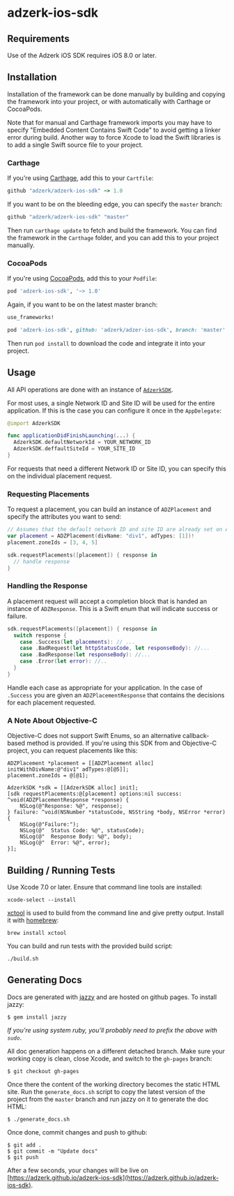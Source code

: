 # adzerk-ios-sdk

## Requirements

Use of the Adzerk iOS SDK requires iOS 8.0 or later.

## Installation

Installation of the framework can be done manually by building and copying the framework into your project, or with
automatically with Carthage or CocoaPods.

Note that for manual and Carthage framework imports you may have to specify "Embedded Content Contains Swift Code" to avoid getting a linker error during build. Another way to force Xcode to load the Swift libraries is to add a single Swift source file to your project.

### Carthage

If you're using [Carthage](https://github.com/Carthage/Carthage), add this to your `Cartfile`:

```ruby
github "adzerk/adzerk-ios-sdk" ~> 1.0
```

If you want to be on the bleeding edge, you can specify the `master` branch:

```ruby
github "adzerk/adzerk-ios-sdk" "master"
```

Then run `carthage update` to fetch and build the framework. You can find the framework in the `Carthage` folder, and you can add 
this to your project manually.

### CocoaPods

If you're using [CocoaPods](https://cocoapods.org), add this to your `Podfile`:

```ruby
pod 'adzerk-ios-sdk', '~> 1.0'
```

Again, if you want to be on the latest master branch:

```ruby
use_frameworks!

pod 'adzerk-ios-sdk', github: 'adzerk/adzer-ios-sdk', branch: 'master'
```

Then run `pod install` to download the code and integrate it into your project.

## Usage

All API operations are done with an instance of [`AdzerkSDK`](http://adzerk.github.io/adzerk-ios-sdk/Classes/AdzerkSDK.html).

For most uses, a single Network ID and Site ID will be used for the entire application. If this is the case
you can configure it once in the `AppDelegate`:

```swift
@import AdzerkSDK

func applicationDidFinishLaunching(...) {
  AdzerkSDK.defaultNetworkId = YOUR_NETWORK_ID
  AdzerkSDK.deffaultSiteId = YOUR_SITE_ID
}
```

For requests that need a different Network ID or Site ID, you can specify this on the individual placement request.

### Requesting Placements

To request a placement, you can build an instance of `ADZPlacement` and specify the attributes you want to send:

```swift
// Assumes that the default network ID and site ID are already set on AdzerkSDK
var placement = ADZPlacement(divName: "div1", adTypes: [1])! 
placement.zoneIds = [3, 4, 5]

sdk.requestPlacements([placement]) { response in
  // handle response
}
```

### Handling the Response

A placement request will accept a completion block that is handed an instance of `ADZResponse`. This is 
a Swift enum that will indicate success or failure.

```swift
sdk.requestPlacements([placement]) { response in
  switch response {
    case .Success(let placements): // ...
    case .BadRequest(let httpStatusCode, let responseBody): //...
    case .BadResponse(let responseBody): //...
    case .Error(let error): //..
  }
}
```

Handle each case as appropriate for your application. In the case of `.Success` you are given an `ADZPlacementResponse`
that contains the decisions for each placement requested.

### A Note About Objective-C

Objective-C does not support Swift Enums, so an alternative callback-based method is provided. If you're using this SDK from
and Objective-C project, you can request placements like this:

```objc
ADZPlacement *placement = [[ADZPlacement alloc] initWithDivName:@"div1" adTypes:@[@5]];
placement.zoneIds = @[@1];
    
AdzerkSDK *sdk = [[AdzerkSDK alloc] init];
[sdk requestPlacements:@[placement] options:nil success: ^void(ADZPlacementResponse *response) {
    NSLog(@"Response: %@", response);
} failure: ^void(NSNumber *statusCode, NSString *body, NSError *error) {
    NSLog(@"Failure:");
    NSLog(@"  Status Code: %@", statusCode);
    NSLog(@"  Response Body: %@", body);
    NSLog(@"  Error: %@", error);
}];
```

## Building / Running Tests

Use Xcode 7.0 or later. Ensure that command line tools are installed:

```
xcode-select --install
```

[xctool](http://github.com/facebook/xctool) is used to build from the command line and give pretty output.  Install it with [homebrew](http://brew.sh):

```
brew install xctool
```

You can build and run tests with the provided build script:

```
./build.sh
```

## Generating Docs

Docs are generated with [jazzy](https://github.com/Realm/jazzy) and are hosted on github pages. To install jazzy:

```
$ gem install jazzy
```

_If you're using system ruby, you'll probably need to prefix the above with `sudo`_.

All doc generation happens on a different detached branch. Make sure your working copy is clean, close Xcode, and switch to the `gh-pages` branch:

```
$ git checkout gh-pages
```

Once there the content of the working directory becomes the static HTML site. Run the `generate_docs.sh` script to copy the latest version of the project from the `master` branch and run jazzy on it to generate the doc HTML:

```
$ ./generate_docs.sh
```

Once done, commit changes and push to github:

```
$ git add .
$ git commit -m "Update docs"
$ git push
```

After a few seconds, your changes will be live on [https://adzerk.github.io/adzerk-ios-sdk](https://adzerk.github.io/adzerk-ios-sdk).
